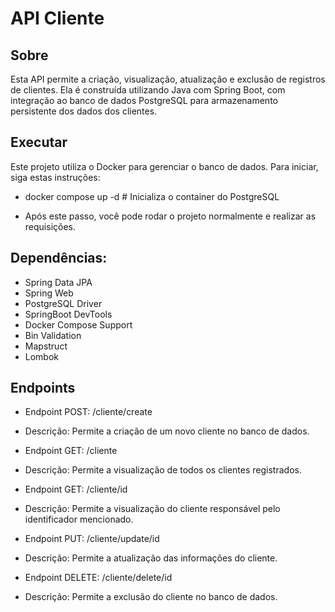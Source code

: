 # API Cliente

## Sobre
Esta API permite a criação, visualização, atualização e exclusão de registros de clientes. Ela é construída utilizando Java com Spring Boot, com integração ao banco de dados PostgreSQL para armazenamento persistente dos dados dos clientes.

## Executar
Este projeto utiliza o Docker para gerenciar o banco de dados. Para iniciar, siga estas instruções:

- docker compose up -d # Inicializa o container do PostgreSQL

- Após este passo, você pode rodar o projeto normalmente e realizar as requisições.

 
## Dependências:
- Spring Data JPA
- Spring Web
- PostgreSQL Driver
- SpringBoot DevTools
- Docker Compose Support
- Bin Validation
- Mapstruct
- Lombok

## Endpoints

- Endpoint POST: /cliente/create
- Descrição: Permite a criação de um novo cliente no banco de dados.

- Endpoint GET: /cliente
- Descrição: Permite a visualização de todos os clientes registrados.

- Endpoint GET: /cliente/id
- Descrição: Permite a visualização do cliente responsável pelo identificador mencionado.

- Endpoint PUT: /cliente/update/id
- Descrição: Permite a atualização das informações do cliente.

- Endpoint DELETE: /cliente/delete/id
- Descrição: Permite a exclusão do cliente no banco de dados.